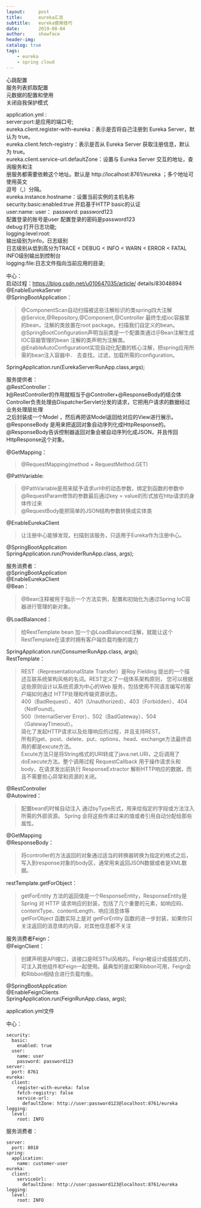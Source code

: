 ```yaml
---
layout:     post
title:      eureka汇总
subtitle:   eureka使用技巧
date:       2019-08-04
author:     showface
header-img: 
catalog: true
tags:
    - eureka
    - spring cloud
---
```


>


心跳配置  
服务列表抓取配置  
元数据的配置和使用  
关闭自我保护模式  

application.yml :  
server:port:是应用的端口号;  
eureka.client.register-with-eureka：表示是否将自己注册到 Eureka Server，默认为 true。  
eureka.client.fetch-registry：表示是否从 Eureka Server 获取注册信息，默认为 true。  
eureka.client.service-url.defaultZone：设置与 Eureka Server 交互的地址，查询服务和注  
册服务都需要依赖这个地址。默认是 http://localhost:8761/eureka ；多个地址可使用英文  
逗号（,）分隔。  
eureka.instance.hostname：设置当前实例的主机名称  
security:basic:enabled:true 开启基于HTTP basic的认证  
user:name: user： password: password123   
 配置登录的账号是user 配置登录的密码是password123  
debug:打开日志功能;  
logging:level:root:  
	输出级别为info，日志级别    
	日志级别从低到高分为TRACE < DEBUG < INFO < WARN < ERROR < FATAL    
	INFO级别输出到控制台  
logging:file:日志文件指向当前应用的目录;  

中心：  
启动过程：https://blog.csdn.net/u010647035/article/    details/83048894  
@EnableEurekaServer  
@SpringBootApplication：  
>@ComponentScan自动扫描被这些注解标识的类spring四大注解@Service,@Repository,@Component,@Controller
	最终生成ioc容器里的bean，注解的类放置在root package。扫描我们自定义的bean。  
	@SpringBootConfiguration声明当前类是一个配置类通过＠Bean注解生成IOC容器管理的bean
	注解的类声明为注解类。  
	@EnableAutoConfigurationt实现自动化配置的核心注解，把spring应用所需的bean注入容器中．
	去查找，过滤，加载所需的configuration。   

SpringApplication.run(EurekaServerRunApp.class,args);  


服务提供者：  
@RestController：  
》@RestController的作用就相当于@Controller+@ResponseBody的结合体
	Controller负责处理由DispatcherServlet分发的请求，它把用户请求的数据经过业务处理层处理  
	之后封装成一个Model ，然后再把该Model返回给对应的View进行展示。  
	@ResponseBody 是用来把返回对象自动序列化成HttpResponse的。  
	@ResponseBody告诉控制器返回对象会被自动序列化成JSON，并且传回HttpResponse这个对象。

@GetMapping：
>@RequestMapping(method = RequestMethod.GET)

@PathVariable:  
>@PathVariable是用来赋予请求url中的动态参数，绑定到函数的参数中
	@RequestParam修饰的参数最后通过key = value的形式放在http请求的身体传过来  
	@RequestBody能把简单的JSON结构参数转换成实体类

@EnableEurekaClient  
>让注册中心能够发现，扫描到该服务，只适用于Eureka作为注册中心。

@SpringBootApplication  
SpringApplication.run(ProviderRunApp.class, args);


服务消费者：  
@SpringBootApplication  
@EnableEurekaClient  
@Bean：
>@Bean注释被用于指示一个方法实例，配置和初始化为通过Spring IoC容器进行管理的新对象。

@LoadBalanced：  
>给RestTemplate bean 加一个@LoadBalanced注解，就能让这个RestTemplate在请求时拥有客户端负载均衡的能力

SpringApplication.run(ConsumerRunApp.class, args);  
RestTemplate：
>REST（RepresentationalState Transfer）是Roy Fielding 提出的一个描述互联系统架构风格的名词。REST定义了一组体系架构原则，
	您可以根据这些原则设计以系统资源为中心的Web 服务，包括使用不同语言编写的客户端如何通过 HTTP处理和传输资源状态。  
	400（BadRequest）、401（Unauthorized）、403（Forbidden）、404（NotFound)。  
	500（InternalServer Error）、502（BadGateway）、504（GatewayTimeout）。  
	简化了发起HTTP请求以及处理响应的过程，并且支持REST。  
	所有的get、post、delete、put、options、head、exchange方法最终调用的都是excute方法。  
	Excute方法只是将String格式的URI转成了java.net.URI，之后调用了doExecute方法。整个调用过程
	RequestCallback   用于操作请求头和body，在请求发出前执行
	ResponseExtractor   解析HTTP响应的数据，而且不需要担心异常和资源的关闭。

@RestController  
@Autowired：
>配置bean的时候自动注入
	通过byType形式，用来给指定的字段或方法注入所需的外部资源。
	Spring 会将这些传递过来的值或者引用自动分配给那些属性。

@GetMapping  
@ResponseBody：
>将controller的方法返回的对象通过适当的转换器转换为指定的格式之后，写入到response对象的body区，通常用来返回JSON数据或者是XML数据。

restTemplate.getForObject：
>getForEntity 方法的返回值是一个ResponseEntity<T>，ResponseEntity<T>是 Spring 对 HTTP 请求响应的封装，包括了几个重要的元素，如响应码、contentType、contentLength、响应消息体等  
	getForObject 函数实际上是对 getForEntity 函数的进一步封装，如果你只关注返回的消息体的内容，对其他信息都不关注

服务消费者Feign：  
@FeignClient：
>创建声明是API接口，该接口是RESTful风格的。Feign被设计成插拔式的，可注入其他组件和Feign一起使用。最典型的是如果Ribbon可用，Feign会和Ribbon相结合进行负载均衡。

@SpringBootApplication  
@EnableFeignClients	  
SpringApplication.run(FeignRunApp.class, args);  


application.yml文件

中心：  
```
security:
  basic:
    enabled: true
  user:
    name: user
    password: password123
server:
  port: 8761
eureka:
  client:
    register-with-eureka: false
    fetch-registry: false
    service-url:
      defaultZone: http://user:password123@localhost:8761/eureka
logging:
  level:
    root: INFO
```

服务消费者：  
```
server:
  port: 8010
spring:
  application:
    name: customer-user
eureka:
  client:
    serviceUrl:
      defaultZone: http://user:password123@localhost:8761/eureka
logging:
  level:
    root: INFO
```

